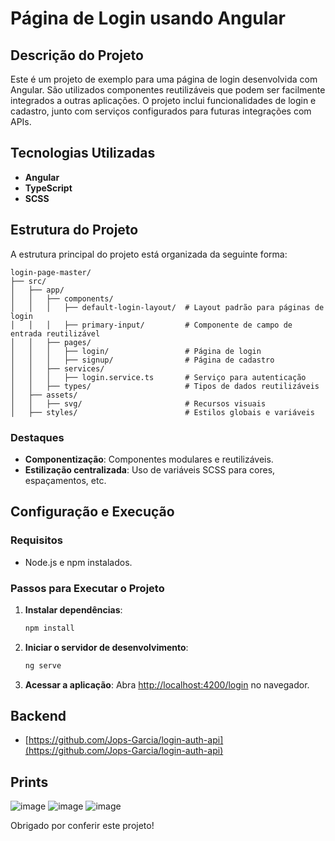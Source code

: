 # Página de Login usando Angular

## Descrição do Projeto
Este é um projeto de exemplo para uma página de login desenvolvida com Angular. São utilizados componentes reutilizáveis que podem ser facilmente integrados a outras aplicações. O projeto inclui funcionalidades de login e cadastro, junto com serviços configurados para futuras integrações com APIs.

## Tecnologias Utilizadas
- **Angular**
- **TypeScript**
- **SCSS**

## Estrutura do Projeto
A estrutura principal do projeto está organizada da seguinte forma:

```
login-page-master/
├── src/
│   ├── app/
│   │   ├── components/
│   │   │   ├── default-login-layout/  # Layout padrão para páginas de login
│   │   │   ├── primary-input/         # Componente de campo de entrada reutilizável
│   │   ├── pages/
│   │   │   ├── login/                 # Página de login
│   │   │   ├── signup/                # Página de cadastro
│   │   ├── services/
│   │   │   ├── login.service.ts       # Serviço para autenticação
│   │   ├── types/                     # Tipos de dados reutilizáveis
│   ├── assets/
│   │   ├── svg/                       # Recursos visuais
│   ├── styles/                        # Estilos globais e variáveis
```

### Destaques
- **Componentização**: Componentes modulares e reutilizáveis.
- **Estilização centralizada**: Uso de variáveis SCSS para cores, espaçamentos, etc.

## Configuração e Execução

### Requisitos
- Node.js e npm instalados.

### Passos para Executar o Projeto
1. **Instalar dependências**:
   ```bash
   npm install
   ```
2. **Iniciar o servidor de desenvolvimento**:
   ```bash
   ng serve
   ```
3. **Acessar a aplicação**:
   Abra [http://localhost:4200/login](http://localhost:4200/login) no navegador.

   
## Backend
- [https://github.com/Jops-Garcia/login-auth-api](https://github.com/Jops-Garcia/login-auth-api)

## Prints
![image](https://github.com/user-attachments/assets/6920747d-14e9-4a41-95b3-b66db9869a3e)
![image](https://github.com/user-attachments/assets/206636bc-d6a9-412a-9f7a-994227b9500e)
![image](https://github.com/user-attachments/assets/34c7f433-6872-4db4-8bce-1a86f78f23ce)




Obrigado por conferir este projeto!
